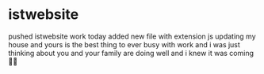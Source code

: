 # istwebsite
pushed istwebsite work today
added new file with extension js
updating my house and yours is the best thing to ever busy with work and i was just thinking about you and your family are doing well and i knew it was coming 🤣🤣
